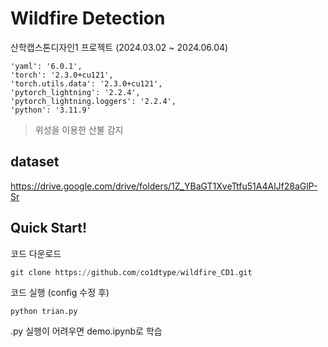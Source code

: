 # Wildfire Detection​
산학캡스톤디자인1 프로젝트 (2024.03.02 ~ 2024.06.04)
```
'yaml': '6.0.1',
'torch': '2.3.0+cu121',
'torch.utils.data': '2.3.0+cu121',
'pytorch_lightning': '2.2.4',
'pytorch_lightning.loggers': '2.2.4',
'python': '3.11.9'
```

> 위성을 이용한 산불 감지


## dataset
https://drive.google.com/drive/folders/1Z_YBaGT1XveTtfu51A4AlJf28aGlP-Sr  



## Quick Start!

코드 다운로드
```python
git clone https://github.com/co1dtype/wildfire_CD1.git
```
코드 실행 (config 수정 후)
```
python trian.py
```

.py 실행이 어려우면 demo.ipynb로 학습
